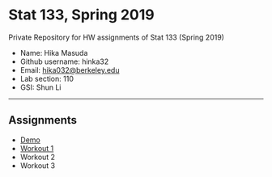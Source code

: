 # Stat 133, Spring 2019

Private Repository for HW assignments of Stat 133 (Spring 2019)

- Name: Hika Masuda
- Github username: hinka32
- Email: hika032@berkeley.edu
- Lab section: 110
- GSI: Shun Li

-----

## Assignments

- [Demo](demo)
- [Workout 1](workout1)
- Workout 2
- Workout 3


